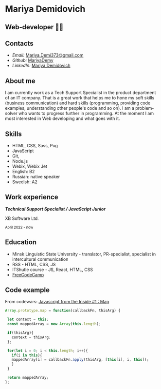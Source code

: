 # Mariya Demidovich

## Web-developer :woman_technologist:

## Contacts

+ *Email:* Mariya.Demi373@gmail.com
+ *Github:* [MariyaDemy](https://github.com/MariyaDemy)
+ *LinkedIn:* [Mariya Demidovich](https://www.linkedin.com/in/mariyademy/)

## About me

I am currently work as a Tech Support Specialist in the product department of an IT company. That is a great work that helps me to hone my soft skills (business communication) and hard skills (programming, providing code examples, understanding other people's code and so on).
I am a problem-solver who wants to progress further in programming. At the moment I am most interested in Web developing and what goes with it.

## Skills

* HTML, CSS, Sass, Pug
* JavaScript
* Git,
* Node.js
* Webix, Webix Jet
* English: B2
* Russian: native speaker
* Swedish: A2

## Work experience

***Technical Support Specialist / JavaScript Junior***

XB Software Ltd.

<sub>April 2022 - now</sub>

## Education

* Minsk Linguistic State University - translator, PR-specialist, specialist in intercultural communication
* RSS - HTML, CSS, JS
* ITShutle course - JS, React, HTML, CSS
* [FreeCodeCamp](https://www.freecodecamp.org/certification/MariyaDemy/javascript-algorithms-and-data-structures)

## Code example

From codewars: [Javascript from the Inside #1 : Map](https://www.codewars.com/kata/558ccca75f511f2b0d0000f7)

 ``` JavaScript
Array.prototype.map = function(callbackFn, thisArg) {

  let context = this;
  const mappedArray = new Array(this.length);

  if(thisArg){
    context = thisArg;
  };

  for(let i = 0; i < this.length; i++){
    if(i in this){
    mappedArray[i] = callbackFn.apply(thisArg, [this[i], i, this]);
    }
  }

  return mappedArray;
};

```